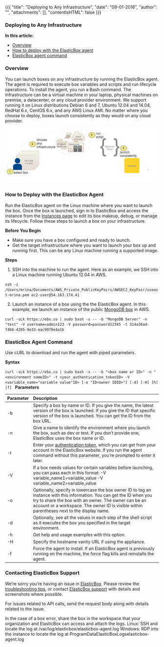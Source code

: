 {{{ "title": "Deploying to Any Infrastructure",
"date": "09-01-2016",
"author": "",
"attachments": [],
"contentIsHTML": false
}}}

### Deploying to Any Infrastructure

**In this article:**
* [Overview](..//ElasticBox/deploying-and-managing-instances.md)
* [How to deploy with the ElasticBox agent](..//ElasticBox/deploying-and-managing-instances.md)
* [ElasticBox agent command](..//ElasticBox/deploying-and-managing-instances.md)

### Overview

You can launch boxes on any infrastructure by running the ElasticBox agent. The agent is required to execute box variables and scripts and run lifecycle operations. To install the agent, you run a Bash command. The infrastructure can be a virtual machine in your laptop, physical machines on premise, a datacenter, or any cloud provider environment. We support running it on Linux distributions Debian 6 and 7, Ubuntu 12.04 and 14.04, RedHat 6.x, CentOS 6.x, and any AWS Linux AMI. No matter where you choose to deploy, boxes launch consistently as they would on any cloud provider.

![deploy-via-myserver-1.png](../images/ElasticBox/deploy-via-myserver-1.png)

### How to Deploy with the ElasticBox Agent

Run the ElasticBox agent on the Linux machine where you want to launch the box. Once the box is launched, sign in to ElasticBox and access the instance from the [Instances page](https://elasticbox.com/#/instances) to edit its box makeup, debug, or manage its lifecycle. Follow these steps to launch a box on your infrastructure.

**Before You Begin**
* Make sure you have a box configured and ready to launch.
* Get the target infrastructure where you want to launch your box up and running first. This can be any Linux machine running a supported image.

**Steps**
1. SSH into the machine to run the agent. Here as an example, we SSH into a Linux machine running Ubuntu 12.04 in AWS.

`ssh -i /Users/mrina/Documents/AWS_Private_PublicKeyPairs/AWSEC2_KeyPair/useast-mrina.pem ec2-user@54.163.174.41`

2. Launch an instance of a box using the the ElasticBox agent. In this example, we launch an instance of the public [MongoDB box](https://elasticbox.com/#boxes/4b51ce66-038a-4c70-acf3-ca52c979857e/mongodb-server) in AWS.

`curl -sLk https://ebx.co | sudo bash -s -- -b "MongoDB Server" -n "test" -V username=admin123 -V password=password12345 -t 314a36ad-74b6-4205-9e33-eac9970e4a1b`

### ElasticBox Agent Command

Use cURL to download and run the agent with piped parameters.

**Syntax**

`curl -sLk https://ebx.co | sudo bash -s -- -b "<box name or ID>" -n "<environment nameID>" -t <your_authentication_tokenID> -V <variable_name="variable value"ID> [-o "ID<owner IDID>"] [-d] [-H] [h] [f]
`
**Parameters**

| **Parameter**  |  **Description** |
|----------|:-----|
| -b | Specify a box by name or ID. If you give the name, the latest version of the box is launched. If you give the ID that specific version of the box is launched. You can get the ID from the box URL. |
| -n | Give a name to identify the environment where you launch the box, such as dev or test. If you don’t provide one, ElasticBox uses the box name or ID. |
| -t | Enter your [authentication token](..//ElasticBox/overview-access.md), which you can get from your account in the ElasticBox website. If you run the agent command without this parameter, you’re prompted to enter it later. |
| -V | If a box needs values for certain variables before launching, you can pass each in this format: -V variable_name1=variable_value -V variable_name2=variable_value |
| -o | Optionally, specify in lowercase the box owner ID to tag an instance with this information. You can get the ID when you try to share the box with an owner. The owner can be an account or a workspace. The owner ID is visible within parentheses next to the display name. |
| -d | Optionally, see all the values in each step of the shell script as it executes the box you specified in the target environment. |
| -h| Get help and usage examples with this option. |
| -H | Specify the hostname vanity URL if using the appliance.
| -f | Force the agent to install. If an ElasticBox agent is previously running on the machine, the force flag kills and reinstalls the agent. |

### Contacting ElasticBox Support

We’re sorry you’re having an issue in [ElasticBox](//www.ctl.io/elasticbox/). Please review the [troubleshooting tips](../ElasticBox/troubleshooting-tips.md), or contact [ElasticBox support](mailto:support@elasticbox.com) with details and screenshots where possible.

For issues related to API calls, send the request body along with details related to the issue.

In the case of a box error, share the box in the workspace that your organization and ElasticBox can access and attach the logs.
Linux: SSH and locate the log at /var/log/elasticbox/elasticbox-agent.log
Windows: RDP into the instance to locate the log at ProgramDataElasticBoxLogselasticbox-agent.log
